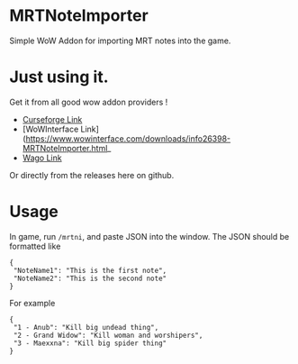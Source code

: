 # MRTNoteImporter
Simple WoW Addon for importing MRT notes into the game.

# Just using it.

Get it from all good wow addon providers !

- [Curseforge Link](https://www.curseforge.com/wow/addons/mrtnoteimporter)
- [WoWInterface Link](https://www.wowinterface.com/downloads/info26398-MRTNoteImporter.html_
- [Wago Link](https://addons.wago.io/addons/mrtnoteimporter)

Or directly from the releases here on github.


# Usage
In game, run `/mrtni`, and paste JSON into the window. The JSON should be formatted like

```
{
 "NoteName1": "This is the first note",
 "NoteName2": "This is the second note"
}
```

For example
```
{
 "1 - Anub": "Kill big undead thing",
 "2 - Grand Widow": "Kill woman and worshipers",
 "3 - Maexxna": "Kill big spider thing"
}
```
